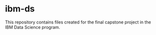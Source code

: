 # ibm-ds
This repository contains files created for the final capstone project in the IBM Data Science program.
